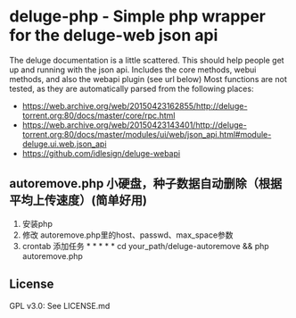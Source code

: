 # deluge-php - Simple php wrapper for the deluge-web json api
The deluge documentation is a little scattered. This should help people get up and running with the json api. Includes the core methods, webui methods, and also the webapi plugin (see url below)
Most functions are not tested, as they are automatically parsed from the following places:
* https://web.archive.org/web/20150423162855/http://deluge-torrent.org:80/docs/master/core/rpc.html
* https://web.archive.org/web/20150423143401/http://deluge-torrent.org:80/docs/master/modules/ui/web/json_api.html#module-deluge.ui.web.json_api
* https://github.com/idlesign/deluge-webapi
## autoremove.php 小硬盘，种子数据自动删除（根据平均上传速度）(简单好用)
1. 安装php
2. 修改 autoremove.php里的host、passwd、max_space参数
3. crontab 添加任务 * * * * * cd your_path/deluge-autoremove && php autoremove.php


## License
GPL v3.0: See LICENSE.md


